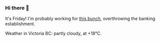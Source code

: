 ### Hi there :wave:

It's Friday! I'm probably working for [this bunch](https://github.com/kohofinancial), overthrowing the banking establishment.

Weather in Victoria BC: partly cloudy, at +18°C.
